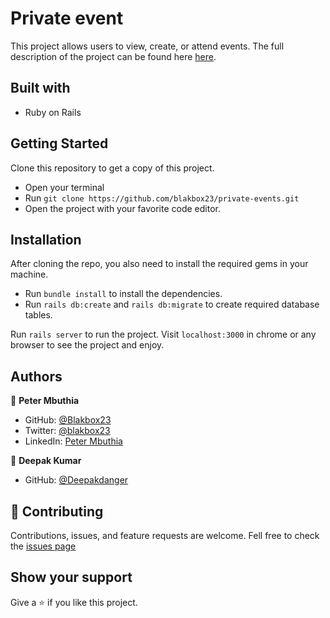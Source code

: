 # Private event
This project allows users to view, create, or attend events. The full description of the project can be found here [here](https://www.theodinproject.com/paths/full-stack-ruby-on-rails/courses/ruby-on-rails/lessons/associations).

## Built with
- Ruby on Rails

## Getting Started
Clone this repository to get a copy of this project. 
- Open your terminal
- Run `git clone https://github.com/blakbox23/private-events.git`
- Open the project with your favorite code editor.

## Installation
After cloning the repo, you also need to install the required gems in your machine.
- Run `bundle install` to install the dependencies.
- Run `rails db:create` and `rails db:migrate` to create required database tables.

 Run `rails server` to run the project.
 Visit `localhost:3000` in chrome or any browser to see the project and enjoy.

## Authors

👤 **Peter Mbuthia**

- GitHub: [@Blakbox23](https://github.com/blakbox23)
- Twitter: [@blakbox23](https://twitter.com/blakbox23)
- LinkedIn: [Peter Mbuthia](https://www.linkedin.com/in/peter-mbuthia)

👤 **Deepak Kumar**
- GitHub: [@Deepakdanger](https://github.com/Deepakdanger)


## 🤝 Contributing
Contributions, issues, and feature requests are welcome.
Fell free to check the [issues page](https://github.com/blakbox23/private-events/issues)

## Show your support
Give a ⭐ if you like this project.
